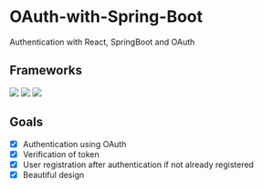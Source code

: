 # OAuth-with-Spring-Boot
 Authentication with React, SpringBoot and OAuth

 ## Frameworks
![](https://img.shields.io/badge/Code-React-informational?style=flat&logo=react&color=61DAFB)
![](https://img.shields.io/badge/Code-Spring-informational?style=flat&logo=spring&color=236DB33F)
![](https://img.shields.io/badge/Code-TailwindCss-informational?style=flat&logo=tailwind-css&color=38B2AC)

## Goals
- [x] Authentication using OAuth
- [x] Verification of token
- [x] User registration after authentication if not already registered
- [x] Beautiful design
